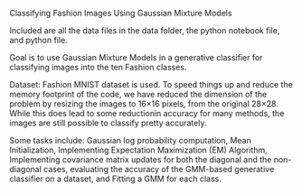 Classifying Fashion Images Using Gaussian Mixture Models 

Included are all the data files in the data folder, the python notebook file, and python file.

Goal is to use Gaussian Mixture Models in a generative classifier for classifying images into
the ten Fashion classes.

Dataset: Fashion MNIST dataset is used. To speed things up and reduce the memory footprint of the code,
we have reduced the dimension of the problem by resizing the images to 16×16 pixels, from the original 
28×28. While this does lead to some reductionin accuracy for many methods, the images are still possible 
to classify pretty accurately.

Some tasks include: Gaussian log probability computation, Mean Initialization, Implementing Expectation Maximization 
(EM) Algorithm, Implementing covariance matrix updates for both the diagonal and the non-diagonal cases, 
evaluating the accuracy of the GMM-based generative classifier on a dataset, and Fitting a GMM for each class. 
